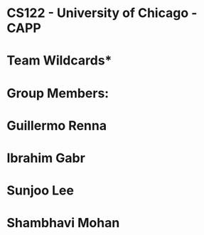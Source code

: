 # CS122 - University of Chicago - CAPP

# Team Wildcards*

# Group Members:

# Guillermo Renna
# Ibrahim Gabr
# Sunjoo Lee
# Shambhavi Mohan
